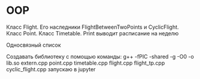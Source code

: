 # OOP

Класс Flight. Его наследники FlightBetweenTwoPoints и CyclicFlight. Класс Point. Класс Timetable.
Print выводит расписание на неделю

Односвязный список

Создавать библиотеку с помощью команды:
g++ -fPIC -shared -g -O0 -o lib.so extern.cpp point.cpp timetable.cpp flight.cpp flight_tp.cpp cyclic_flight.cpp
запускаю в jupyter
